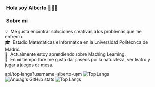 ### &nbsp;Hola soy Alberto 👋👨‍💻

<!--
**alberto-upm/alberto-upm** is a ✨ _special_ ✨ repository because its `README.md` (this file) appears on your GitHub profile.

Here are some ideas to get you started:

- 🔭 I’m currently working on ...
- 🌱 I’m currently learning ...
- 👯 I’m looking to collaborate on ...
- 🤔 I’m looking for help with ...
- 💬 Ask me about ...
- 📫 How to reach me: ...
- 😄 Pronouns: ...
- ⚡ Fun fact: ...


<h2 align = "center"> Hola soy Alberto, encantado! <!--Hi I'm Alberto 
    <img src="https://media.giphy.com/media/hvRJCLFzcasrR4ia7z/giphy.gif" width="30">
</h2>
<div align = "center">
    <a href="https://www.linkedin.com/in/agarciaaa/" target="_blank" >
    <img  src=https://img.shields.io/badge/linkedin-%2300acee.svg?color=405DE6&style=for-the-badge&logo=linkedin&logoColor=white alt=linkedin style="margin-bottom": 5px;/>
    </a>

</div>
-->

###  &nbsp;Sobre mi

💡 &nbsp;Me gusta encontrar soluciones creativas a los problemas que me enfrento.\
🎓 &nbsp;Estudio Matemáticas e Informática en la Universidad Politécnica de Madrid.\
🌱 &nbsp;Actualmente estoy aprendiendo sobre Maching Learning.\
🌻 &nbsp;En mi tiempo libre me gusta dar paseos por la naturaleza, ver teatro y jugar a juegos de mesa.

api/top-langs?username=alberto-upm
![Top Langs](https://github-readme-stats.vercel.app/api/top-langs/?username=alberto-upm)
![Anurag's GitHub stats](https://github-readme-stats.vercel.app/api?username=alberto-upm)
![Top Langs](https://github-readme-stats.vercel.app/api/top-langs/?username=anuraghazra&layout=compact)
<!--
### ⚙️ &nbsp;Analíticas GitHub 
<p align="center">
<a href="https://github.com/alberto-upm">

  <img height="180em" src="https://github-readme-stats-eight-theta.vercel.app/api/top-langs/?username=alberto-upm&layout=compact&langs_count=8&theme=algolia"/>
</a>
</p>
-->
